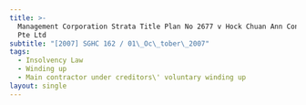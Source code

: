 ```yaml
---
title: >-
  Management Corporation Strata Title Plan No 2677 v Hock Chuan Ann Construction
  Pte Ltd
subtitle: "[2007] SGHC 162 / 01\_Oc\_tober\_2007"
tags:
  - Insolvency Law
  - Winding up
  - Main contractor under creditors\' voluntary winding up
layout: single
---
```


